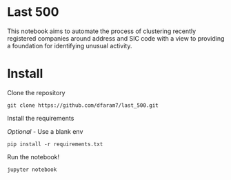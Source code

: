 # Last 500

This notebook aims to automate the process of clustering recently registered companies around address and SIC code with a view to providing a foundation for identifying unusual activity.

# Install 
Clone the repository

`git clone https://github.com/dfaram7/last_500.git`


Install the requirements

*Optional* - Use a blank env

`pip install -r requirements.txt`

Run the notebook!

`jupyter notebook`

